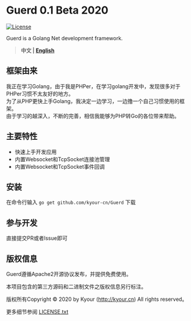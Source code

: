 
Guerd 0.1 Beta 2020
===============

[![License](https://poser.pugx.org/topthink/framework/license)](https://packagist.org/packages/topthink/framework)

Guerd is a Golang Net development framework. 

> **中文 | [English](README.en.md)**

## 框架由来
我正在学习Golang，由于我是PHPer，在学习golang开发中，发现很多对于PHPer习惯不太友好的地方。  
为了从PHP更快上手Golang，我决定一边学习，一边撸一个自己习惯使用的框架。  
由于学习的越深入，不断的完善，相信我能够为PHP转Go的各位带来帮助。 

## 主要特性

* 快速上手开发应用
* 内置Websocket和TcpSocket连接池管理
* 内置Websocket和TcpSocket事件回调

## 安装
在命令行输入 `go get github.com/kyour-cn/Guerd` 下载


## 参与开发

直接提交PR或者Issue即可

## 版权信息

Guerd遵循Apache2开源协议发布，并提供免费使用。

本项目包含的第三方源码和二进制文件之版权信息另行标注。

版权所有Copyright © 2020 by Kyour (http://kyour.cn) All rights reserved。

更多细节参阅 [LICENSE.txt](LICENSE.txt)
